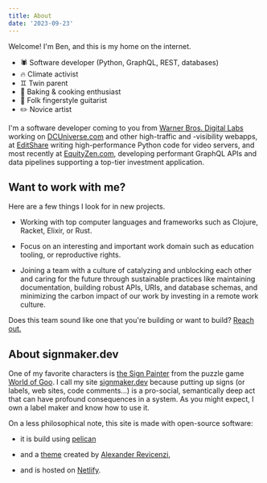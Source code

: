 ```yaml
---
title: About
date: '2023-09-23'
---
```


Welcome!
I'm Ben, and this is my home on the internet.

* 🕷️ Software developer (Python, GraphQL, REST, databases)
* 🔥 Climate activist
* ♊ Twin parent
* 🥧 Baking & cooking enthusiast
* 🎸 Folk fingerstyle guitarist
* ✏️ Novice artist

I'm a software developer coming to you from  [Warner Bros. Digital
Labs](https://www.warnerbros.com/) working on
[DCUniverse.com](https://dcuniverse.com) and other high-traffic and -visibility
webapps, at [EditShare](https://editshare.com/) writing high-performance Python
code for video servers, and most recently at
[EquityZen.com](https://equityzen.com/), developing performant GraphQL APIs and
data pipelines supporting a top-tier investment application.

## Want to work with me?

Here are a few things I look for in new projects.

* Working with top computer languages and frameworks such as Clojure, Racket,
  Elixir, or Rust.
    
* Focus on an interesting and important work domain such as education tooling,
    or reproductive rights.
    
* Joining a team with a culture of catalyzing and unblocking each other and
    caring for the future through sustainable practices like maintaining
    documentation, building robust APIs, URIs, and database schemas, and
    minimizing the carbon impact of our work by investing in a remote work
    culture.
    
Does this team sound like one that you're building or want to build? 
[Reach out.](https://linkedin.com/in/BenjaminQuigley)

## About signmaker.dev

One of my favorite characters is  [the Sign
Painter](https://worldofgoo.fandom.com/wiki/The_Sign_Painter) from the puzzle
game [World of Goo](https://en.wikipedia.org/wiki/World_of_Goo). I call my site
[signmaker.dev](https://signmaker.dev) because putting up signs (or labels, web
sites, code comments...) is a pro-social, semantically deep act that can have
profound consequences in a system. As you might expect, I own a label maker and
know how to use it.

On a less philosophical note, this site is made with open-source
software:

* it is build using [pelican](https://github.com/getpelican/pelican)

* and a [theme](https://github.com/alexandrevicenzi/Flex) created by
    [Alexander Revicenzi](https://www.alexandrevicenzi.com/),
    
* and is hosted on [Netlify](https://www.netlify.com/).
